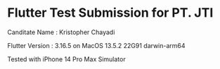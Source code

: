 # Flutter Test Submission for PT. JTI

Canditate Name : Kristopher Chayadi

Flutter Version : 3.16.5
on MacOS 13.5.2 22G91 darwin-arm64

Tested with iPhone 14 Pro Max Simulator
